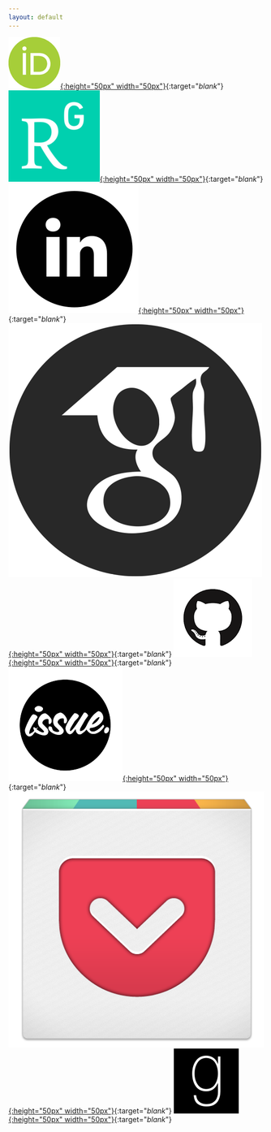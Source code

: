 ```yaml
---
layout: default
---
```


[![](pics/orcid.png){:height="50px" width="50px"}](http://orcid.org/0000-0002-1557-7502){:target="_blank_"}
[![](pics/rgate.png){:height="50px" width="50px"}](http://www.researchgate.net/profile/Ali_Aydogdu){:target="_blank_"}
[![](pics/linkedin.png){:height="50px" width="50px"}](https://www.linkedin.com/in/ali-aydogdu-b83b8118/){:target="_blank_"}
[![](pics/gscholar.png){:height="50px" width="50px"}](https://scholar.google.no/citations?user=zRGYaTsAAAAJ&hl=en){:target="_blank_"}
[![](pics/github.png){:height="50px" width="50px"}](http://github.com/alileoalilei){:target="_blank_"}
[![](pics/issue.png){:height="50px" width="50px"}](http://issuu.com/aydogdu){:target="_blank_"}
[![](pics/pocket.png){:height="50px" width="50px"}](http://getpocket.com/@liaydogdu){:target="_blank_"}
[![](pics/goodreads.png){:height="50px" width="50px"}](http://www.goodreads.com/user/show/52422236-ali-aydogdu){:target="_blank_"}
<!---
[![](pics/twitter.png){:height="50px" width="50px"}](http://twitter.com/liaydogdu) {:target="_blank"}
[![](pics/storify.jpg){:height="50px" width="50px"}](http://storify.com/liaydogdu) {:target="_blank"}
[![](pics/soundcloud.jpeg){:height="50px" width="50px"}](http://soundcloud.com/liaydogdu) {:target="_blank"}
-->
